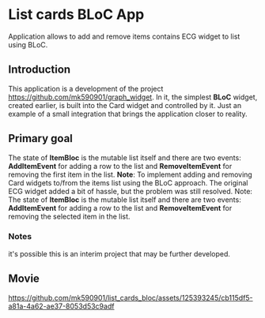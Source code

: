 # List cards BLoC App

Application allows to add and remove items contains ECG widget to list using BLoC.

## Introduction
This application is a development of the project https://github.com/mk590901/graph_widget. In it, the simplest __BLoC__ widget, created earlier, is built into the Card widget and controlled by it. Just an example of a small integration that brings the application closer to reality.
## Primary goal
The state of __ItemBloc__ is the mutable list itself and there are two events: __AddItemEvent__ for adding a row to the list and __RemoveItemEvent__ for removing the first item in the list. __Note__: To implement adding and removing Card widgets to/from the items list using the BLoC approach. The original ECG widget added a bit of hassle, but the problem was still resolved. Note: The state of __ItemBloc__ is the mutable list itself and there are two events: __AddItemEvent__ for adding a row to the list and __RemoveItemEvent__ for removing the selected item in the list.
### Notes
it's possible this is an interim project that may be further developed.
## Movie
https://github.com/mk590901/list_cards_bloc/assets/125393245/cb115df5-a81a-4a62-ae37-8053d53c9adf

